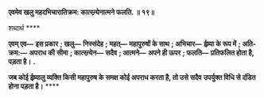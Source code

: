 **एवमेव खलु महदभिचारातिक्रम: कात्स्न्र्येनात्मने फलति. ॥ १९॥** 

शब्दार्थ **** 

**एवम् एव—** **इस प्रकार** **; खलु—** **निस्संदेह** **; महत्—** **महापुरुषों के साथ** **; अभिचार—** **ईष्र्या के रूप में** **; अति-क्रम:—** **अपराध की** **सीमा** **; कात्स्न्र्येन—** **सदैव** **; आत्मने—** **अपने ही ऊपर** **; फलति—** **प्रतिफलित होता है, पड़ता है।** **.** 

**जब कोई ईष्र्यालु व्यक्ति किसी महापुरुष के समक्ष कोई अपराध करता है, तो उसे सदैव** **उपर्युक्त विधि से दंडित होना पड़ता है।** **** 